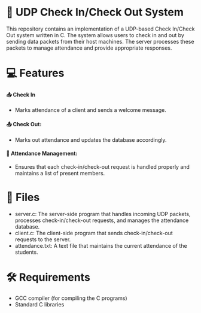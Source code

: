 # 🏫 UDP Check In/Check Out System
This repository contains an implementation of a UDP-based Check In/Check Out system written in C. The system allows users to check in and out by sending data packets from their host machines. The server processes these packets to manage attendance and provide appropriate responses.

# 💻 Features
#### 📥 Check In
* Marks attendance of a client and sends a welcome message.
#### 📤 Check Out: 
* Marks out attendance and updates the database accordingly.
#### 🔄 Attendance Management: 
* Ensures that each check-in/check-out request is handled properly and maintains a list of present members.

# 📂 Files 
* server.c: The server-side program that handles incoming UDP packets, processes check-in/check-out requests, and manages the attendance database.
* client.c: The client-side program that sends check-in/check-out requests to the server.
* attendance.txt: A text file that maintains the current attendance of the students.

# 🛠️ Requirements 
* GCC compiler (for compiling the C programs)
* Standard C libraries
